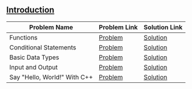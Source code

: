 ## [Introduction](https://www.hackerrank.com/domains/cpp/cpp-introduction)

Problem Name|Problem Link|Solution Link
---|---|---
Functions|[Problem](https://www.hackerrank.com/challenges/c-tutorial-functions/problem)|[Solution](./c-tutorial-functions.cpp)
Conditional Statements|[Problem](https://www.hackerrank.com/challenges/c-tutorial-conditional-if-else/problem)|[Solution](./c-tutorial-conditional-if-else.cpp)
Basic Data Types|[Problem](https://www.hackerrank.com/challenges/c-tutorial-basic-data-types/problem)|[Solution](./c-tutorial-basic-data-types.cpp)
Input and Output|[Problem](https://www.hackerrank.com/challenges/cpp-input-and-output/problem)|[Solution](./cpp-input-and-output.cpp)
Say "Hello, World!" With C++|[Problem](https://www.hackerrank.com/challenges/cpp-hello-world/problem)|[Solution](./cpp-hello-world.cpp)

